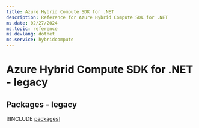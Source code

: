```yaml
---
title: Azure Hybrid Compute SDK for .NET
description: Reference for Azure Hybrid Compute SDK for .NET
ms.date: 02/27/2024
ms.topic: reference
ms.devlang: dotnet
ms.service: hybridcompute
---
```

# Azure Hybrid Compute SDK for .NET - legacy
## Packages - legacy
[!INCLUDE [packages](hybrid-compute-index.md)]